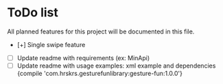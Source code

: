 # ToDo list
All planned features for this project will be documented in this file.

- [+] Single swipe feature
- [ ] Update readme with requirements (ex: MinApi)
- [ ] Update readme with usage examples: xml example and dependencies {compile 'com.hrskrs.gesturefunlibrary:gesture-fun:1.0.0'}
